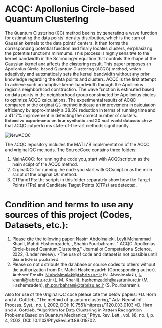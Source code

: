 # ACQC: Apollonius Circle-based Quantum Clustering

The Quantum Clustering (QC) method begins by generating a wave function for estimating the data points’ density distribution, which is the sum of Gaussian kernels to the data points’ centers. It then forms the corresponding potential function and finally locates clusters, emphasizing the potential function’s minimums. This process is highly sensitive to the kernel bandwidth in the Schrödinger equation that controls the shape of the Gaussian kernel and affects the clustering result. This paper proposes an Apollonius Circle-based Quantum Clustering (ACQC) method, which adaptively and automatically sets the kernel bandwidth without any prior knowledge regarding the data points and clusters. ACQC is the first attempt to achieve such an adaptive kernel bandwidth through the Apollonius region’s neighborhood construction. The wave function is estimated based on data points in the neighborhood group constructed by Apollonius circles to optimize ACQC calculations. The experimental results of ACQC compared to the original QC method indicate an improvement in calculation efficiency by approximately a 38.3% reduction in terms of running time and a 41.17% improvement in detecting the correct number of clusters. Extensive experiments on four synthetic and 20 real-world datasets show that ACQC outperforms state-of-the-art methods significantly. 

![NewACQC](https://user-images.githubusercontent.com/15902165/166266088-af8b12b3-1f51-4e5f-91fc-0355894b7a05.jpeg)


The ACQC repository includes the MATLAB implementation of the ACQC and original QC methods.
The SourceCode contains three folders:
1. MainACQC: for running the code you, start with ACQCscript.m as the main script of the ACQC method.
2. OrginalQC: for running the code you start with QCscript.m as the main script of the original QC method.
3. CTPandTPs: the scripts in this folder separately show how the Target Points (TPs) and Candidate Target Points (CTPs) are detected.



# Condition and terms to use any sources of this project (Codes, Datasets, etc.):

1.	Please cite the following paper:
Nasim Abdolmaleki, Leyli Mohammad Khanli, Mahdi Hashemzadeh, , Shahin Pourbahrami, " ACQC: Apollonius Circle-based Quantum Clustering," Journal of Computational Science, 2022, (Under review).
*The use of code and dataset is not possible until this article is published.
2.	Please do not distribute the database or source codes to others without the authorization from Dr. Mahdi Hashemzadeh (Corresponding author).
Authors’ Emails: N.abdolmaleki@tabrizu.ac.ir (N. Abdolmaleki), l-khanli@tabrizu.ac.ir (L. M. Khanli), hashemzadeh@azaruniv.ac.ir (M. Hashemzadeh), sh.pourbahrami@tabrizu.ac.ir (S. Pourbahrami).

Also for use of the Original QC code please cite the below papers:
*D. Horn and A. Gottlieb, “The method of quantum clustering,” Adv. Neural Inf. Process. Syst., no. 1, 2002, DOI: 10.7551/mitpress/1120.003.0103
*D. Horn and A. Gottlieb, “Algorithm for Data Clustering in Pattern Recognition Problems Based on Quantum Mechanics,” Phys. Rev. Lett., vol. 88, no. 1, p. 4, 2002, DOI: 10.1103/PhysRevLett.88.018702.
